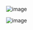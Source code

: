 ![image](https://github.com/user-attachments/assets/685b8cb3-22d0-4c0f-834e-7d4e50e7df76)

![image](https://github.com/user-attachments/assets/251815b3-eef9-4820-925e-fa12061f1538)
